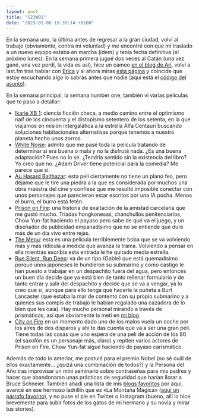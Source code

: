 ```yaml
---
layout: post
title: "S23W01"
date: "2023-01-08 15:39:14 +0100"
---
```


En la semana uno, la última antes de regresar a la gran ciudad, volví al trabajo (obviamente, contra mi voluntad) y me encontré con que mi traslado a un nuevo equipo estaba en marcha (ídem) y tenía fecha definitiva (el próximo lunes). En la semana primera jugué dos veces al Catán (una vez gané, una vez perdí, la vida es así), hice un cameo [en el blog de Ari](https://blog.arianaescobar.com/would-you-rather-be-cool-or-happy), volví a last.fm tras hablar con [Erica](https://www.ericafustero.com/blog) y si ahora miras [esta página](/about) y coincide que estoy escuchando algo lo sabrás antes que nadie (aquí está el [código del asunto](https://github.com/javierarce/music-snitch))<!-- break -->.

En la semana principal, la semana number one, también vi varias películas que te paso a detallar:

- [Ikarie XB 1](https://letterboxd.com/javier/film/ikarie-xb-1/): ciencia
  ficción checa, a medio camino entre el optimismo naíf de los cincuenta y el
  distopismo setentero de los setenta, en la que viajamos en misión
  intergalática a la estrella Alfa Centauri buscando soluciones habitacionales
  alternativas porque tenemos a nuestro planeta hecho unos zorros.
- [White Noise](https://letterboxd.com/javier/film/white-noise-2022): admito
  que me pasé toda la película tratando de determinar si era buena o mala y no
  la disfruté nada. ¿Es una buena adaptación? Pues no lo sé. ¿Tendría sentido
  sin la existencia del libro? Yo creo que no. ¿Adam Driver tiene
  potencial para la comedia? Me parece que sí.
- [Au Hasard
  Balthazar](https://letterboxd.com/javier/film/au-hasard-balthazar): esta peli
  ciertamente no tiene un plano feo, pero déjame que le tire una piedra a la
  que es considerada por muchos una obra maestra del cine y confiese que me
  resultó imposible conectar con unos personajes que parecieran estar escritos por
  una IA pocha. Menos el burro, el burro está fetén.
- [Prison on Fire](https://letterboxd.com/javier/film/prison-on-fire/): una
  historia de exaltación de la amistad carcelaria que me gustó mucho. Triadas
  hongkonesas, chanchullos penitenciarios, Chow Yun-fat haciendo el payaso pero
  sabe de qué va el juego, y un diseñador de publicidad empanadísimo que no
  se entiende que dure más de un día vivo entre rejas.
- [The Menu](https://letterboxd.com/javier/film/the-menu-2022/): esta es una
  película terriblemente boba que se va volviendo más y más ridícula a medida
  que avanza la trama. Volviendo a pensar en ella mientras escribía esta
  entrada le he quitado media estrella. 
- [Run Silent, Run
  Deep](https://letterboxd.com/javier/film/run-silent-run-deep/): va de un tipo
  (Gable) que está quemadísimo porque unos japoneses le hundieron su submarino
  y como castigo le han puesto a trabajar en un despachito fuera del agua, pero
  entonces un buen día decide que ya está bien de tanto rellenar formulario y
  de tanto entrar y salir del despachito y decide que se va a vengar, ya lo
  creo que sí, aunque para ello tenga que hacerle la puñeta a Burt Lancaster
  (que estaba la mar de contento con su propio submarino y a quienes sus compis
  de trabajo le habían regalado una cazadora de lo bien que les caía). Hay
  mucho personal mirando a través de prismáticos, así que obviamente la metí en
  [mi blog](https://binocularshot.tumblr.com).
- [City on Fire](https://letterboxd.com/javier/film/city-on-fire) en un momento
  dado uno de los malos vuela un coche por los aires de dos disparos y ahí te
  das cuenta que va a ser una gran peli. Tiene todas las cosas que uno espera
  de una peli de acción de los 80 (el saxofón es un personaje más, claro) y
  repiten varios actores de Prison on Fire. Chow Yun-fat sigue haciendo de
  payaso carismático. 

Además de todo lo anterior, me postulé para el premio Nobel (no sé cuál de
ellos exactamente… ¿quizá una combinación de todos?) y la Persona del Año tras
improvisar un mini seminario sobre contraseñas para mis padres y
hacer que abandonaran unas prácticas de seguridad que harían llorar a Bruce Schneier. 
También añadí una lista de mis [blogs
favoritos](https://javier.computer/blogroll) por aquí, avancé en ese hermoso
ladrillín que es «La Montaña Mágica» ([aquí un párrafo
favorito](/books/la-montana-magica)), y no puse el pie en Twitter o Instagram
(bueno, allí lo hice brevemente para subir fotos de los gatos de mi hermano y su
novia y mirar tus stories).




